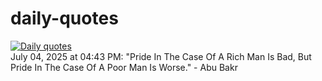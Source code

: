 # daily-quotes
[![Daily quotes](https://github.com/ceepu8/daily-quotes/actions/workflows/daily-quote.yml/badge.svg)](https://github.com/ceepu8/daily-quotes/actions/workflows/daily-quote.yml)<br/>
July 04, 2025 at 04:43 PM: "Pride In The Case Of A Rich Man Is Bad, But Pride In The Case Of A Poor Man Is Worse." - Abu Bakr
